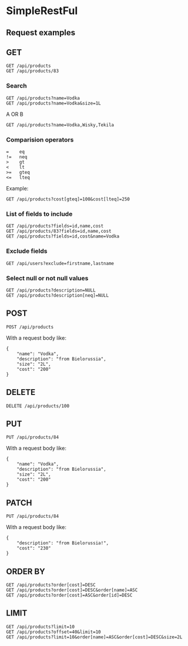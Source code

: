# SimpleRestFul

## Request examples

## GET <READ>

    GET /api/products
    GET /api/products/83

### Search    

    GET /api/products?name=Vodka
    GET /api/products?name=Vodka&size=1L

A OR B

    GET /api/products?name=Vodka,Wisky,Tekila

### Comparision operators

    =    eq
    !=   neq
    >    gt
    <    lt
    >=   gteq
    <=   lteq

Example:    

    GET /api/products?cost[gteq]=100&cost[lteq]=250

### List of fields to include

    GET /api/products?fields=id,name,cost
    GET /api/products/83?fields=id,name,cost
    GET /api/products?fields=id,cost&name=Vodka


### Exclude fields

    GET /api/users?exclude=firstname,lastname


### Select null or not null values

    GET /api/products?description=NULL
    GET /api/products?description[neq]=NULL


## POST <CREATE>

    POST /api/products

With a request body like:

    {
        "name": "Vodka",
        "description": "from Bielorussia",
        "size": "2L",
        "cost": "200"
    }

## DELETE

    DELETE /api/products/100

## PUT  <UPDATE>

    PUT /api/products/84

With a request body like:

    {
        "name": "Vodka",
        "description": "from Bielorussia",
        "size": "2L",
        "cost": "200"
    }

## PATCH <PARTIAL UPDATE>

    PUT /api/products/84

With a request body like:

    {
        "description": "from Bielorussia!",
        "cost": "230"
    }

## ORDER BY

    GET /api/products?order[cost]=DESC
    GET /api/products?order[cost]=DESC&order[name]=ASC
    GET /api/products?order[cost]=ASC&order[id]=DESC

## LIMIT

    GET /api/products?limit=10
    GET /api/products?offset=40&limit=10
    GET /api/products?limit=10&order[name]=ASC&order[cost]=DESC&size=2L

